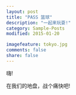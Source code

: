 ```yaml
---
layout: post
title: "PASS 篮球"
description: "一起来玩耍!"
category: Sample-Posts
modified: 2015-01-20

imagefeature: tokyo.jpg
comments: false
share: false
---
```


嗨!

在我们的地盘，战个痛快吧!
